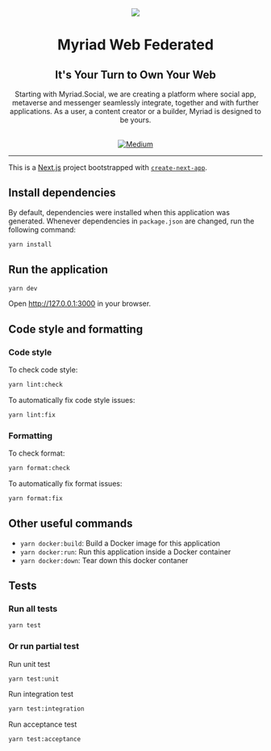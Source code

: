 <div align="center">
<img src="https://avatars.githubusercontent.com/u/80524516?s=200&v=4">
</div>

<div align="Center">
<h1>Myriad Web Federated</h1>
<h2>It's Your Turn to Own Your Web</h2>
Starting with Myriad.Social, we are creating a platform where social app, metaverse and messenger seamlessly integrate, together and with further applications. As a user, a content creator or a builder, Myriad is designed to be yours.

<br>
<br>

[![Medium](https://img.shields.io/badge/Medium-Myriad-brightgreen?logo=medium)](https://medium.com/@myriadsocial.blog)

</div>

---

This is a [Next.js](https://nextjs.org/) project bootstrapped with [`create-next-app`](https://github.com/vercel/next.js/tree/canary/packages/create-next-app).

## Install dependencies

By default, dependencies were installed when this application was generated.
Whenever dependencies in `package.json` are changed, run the following command:

```sh
yarn install
```

## Run the application

```sh
yarn dev
```

Open http://127.0.0.1:3000 in your browser.

## Code style and formatting

### Code style

To check code style:

```sh
yarn lint:check
```

To automatically fix code style issues:

```sh
yarn lint:fix
```

### Formatting

To check format:

```sh
yarn format:check
```

To automatically fix format issues:

```sh
yarn format:fix
```

## Other useful commands

- `yarn docker:build`: Build a Docker image for this application
- `yarn docker:run`: Run this application inside a Docker container
- `yarn docker:down`: Tear down this docker contaner

## Tests

### Run all tests

```sh
yarn test
```

### Or run partial test

Run unit test

```sh
yarn test:unit
```

Run integration test

```sh
yarn test:integration
```

Run acceptance test

```sh
yarn test:acceptance
```

